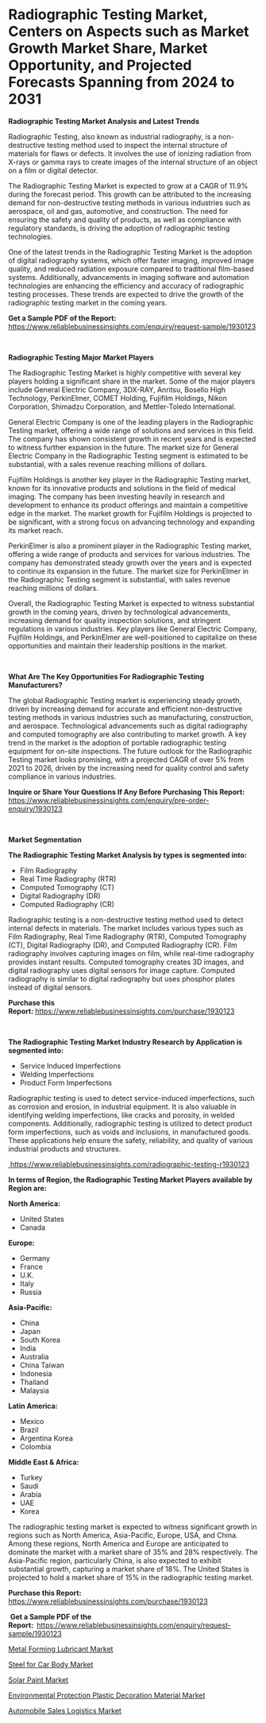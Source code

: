 <p><h1>Radiographic Testing Market, Centers on Aspects such as Market Growth Market Share, Market Opportunity, and Projected Forecasts Spanning from 2024 to 2031</h1></p><p><strong>Radiographic Testing Market Analysis and Latest Trends</strong></p>
<p><p>Radiographic Testing, also known as industrial radiography, is a non-destructive testing method used to inspect the internal structure of materials for flaws or defects. It involves the use of ionizing radiation from X-rays or gamma rays to create images of the internal structure of an object on a film or digital detector.</p><p>The Radiographic Testing Market is expected to grow at a CAGR of 11.9% during the forecast period. This growth can be attributed to the increasing demand for non-destructive testing methods in various industries such as aerospace, oil and gas, automotive, and construction. The need for ensuring the safety and quality of products, as well as compliance with regulatory standards, is driving the adoption of radiographic testing technologies.</p><p>One of the latest trends in the Radiographic Testing Market is the adoption of digital radiography systems, which offer faster imaging, improved image quality, and reduced radiation exposure compared to traditional film-based systems. Additionally, advancements in imaging software and automation technologies are enhancing the efficiency and accuracy of radiographic testing processes. These trends are expected to drive the growth of the radiographic testing market in the coming years.</p></p>
<p><strong>Get a Sample PDF of the Report:&nbsp;</strong> <a href="https://www.reliablebusinessinsights.com/enquiry/request-sample/1930123">https://www.reliablebusinessinsights.com/enquiry/request-sample/1930123</a></p>
<p>&nbsp;</p>
<p><strong>Radiographic Testing Major Market Players</strong></p>
<p><p>The Radiographic Testing Market is highly competitive with several key players holding a significant share in the market. Some of the major players include General Electric Company, 3DX-RAY, Anritsu, Bosello High Technology, PerkinElmer, COMET Holding, Fujifilm Holdings, Nikon Corporation, Shimadzu Corporation, and Mettler-Toledo International.</p><p>General Electric Company is one of the leading players in the Radiographic Testing market, offering a wide range of solutions and services in this field. The company has shown consistent growth in recent years and is expected to witness further expansion in the future. The market size for General Electric Company in the Radiographic Testing segment is estimated to be substantial, with a sales revenue reaching millions of dollars.</p><p>Fujifilm Holdings is another key player in the Radiographic Testing market, known for its innovative products and solutions in the field of medical imaging. The company has been investing heavily in research and development to enhance its product offerings and maintain a competitive edge in the market. The market growth for Fujifilm Holdings is projected to be significant, with a strong focus on advancing technology and expanding its market reach.</p><p>PerkinElmer is also a prominent player in the Radiographic Testing market, offering a wide range of products and services for various industries. The company has demonstrated steady growth over the years and is expected to continue its expansion in the future. The market size for PerkinElmer in the Radiographic Testing segment is substantial, with sales revenue reaching millions of dollars.</p><p>Overall, the Radiographic Testing Market is expected to witness substantial growth in the coming years, driven by technological advancements, increasing demand for quality inspection solutions, and stringent regulations in various industries. Key players like General Electric Company, Fujifilm Holdings, and PerkinElmer are well-positioned to capitalize on these opportunities and maintain their leadership positions in the market.</p></p>
<p>&nbsp;</p>
<p><strong>What Are The Key Opportunities For Radiographic Testing Manufacturers?</strong></p>
<p><p>The global Radiographic Testing market is experiencing steady growth, driven by increasing demand for accurate and efficient non-destructive testing methods in various industries such as manufacturing, construction, and aerospace. Technological advancements such as digital radiography and computed tomography are also contributing to market growth. A key trend in the market is the adoption of portable radiographic testing equipment for on-site inspections. The future outlook for the Radiographic Testing market looks promising, with a projected CAGR of over 5% from 2021 to 2026, driven by the increasing need for quality control and safety compliance in various industries.</p></p>
<p><strong>Inquire or Share Your Questions If Any Before Purchasing This Report:</strong> <a href="https://www.reliablebusinessinsights.com/enquiry/pre-order-enquiry/1930123">https://www.reliablebusinessinsights.com/enquiry/pre-order-enquiry/1930123</a></p>
<p>&nbsp;</p>
<p><strong>Market Segmentation</strong></p>
<p><strong>The Radiographic Testing Market Analysis by types is segmented into:</strong></p>
<p><ul><li>Film Radiography</li><li>Real Time Radiography (RTR)</li><li>Computed Tomography (CT)</li><li>Digital Radiography (DR)</li><li>Computed Radiography (CR)</li></ul></p>
<p><p>Radiographic testing is a non-destructive testing method used to detect internal defects in materials. The market includes various types such as Film Radiography, Real Time Radiography (RTR), Computed Tomography (CT), Digital Radiography (DR), and Computed Radiography (CR). Film radiography involves capturing images on film, while real-time radiography provides instant results. Computed tomography creates 3D images, and digital radiography uses digital sensors for image capture. Computed radiography is similar to digital radiography but uses phosphor plates instead of digital sensors.</p></p>
<p><strong>Purchase this Report:&nbsp;</strong><a href="https://www.reliablebusinessinsights.com/purchase/1930123">https://www.reliablebusinessinsights.com/purchase/1930123</a></p>
<p>&nbsp;</p>
<p><strong>The Radiographic Testing Market Industry Research by Application is segmented into:</strong></p>
<p><ul><li>Service Induced Imperfections</li><li>Welding Imperfections</li><li>Product Form Imperfections</li></ul></p>
<p><p>Radiographic testing is used to detect service-induced imperfections, such as corrosion and erosion, in industrial equipment. It is also valuable in identifying welding imperfections, like cracks and porosity, in welded components. Additionally, radiographic testing is utilized to detect product form imperfections, such as voids and inclusions, in manufactured goods. These applications help ensure the safety, reliability, and quality of various industrial products and structures.</p></p>
<p><a href="https://www.reliablebusinessinsights.com/radiographic-testing-r1930123">&nbsp;https://www.reliablebusinessinsights.com/radiographic-testing-r1930123</a></p>
<p><strong>In terms of Region, the Radiographic Testing Market Players available by Region are:</strong></p>
<p>
    <p> <strong> North America: </strong>
        <ul>
            <li>United States</li>
            <li>Canada</li>
        </ul>
        </p> 
    <p> <strong> Europe: </strong>
        <ul>
            <li>Germany</li>
            <li>France</li>
            <li>U.K.</li>
            <li>Italy</li>
            <li>Russia</li>
        </ul>
        </p> 
    <p> <strong> Asia-Pacific: </strong>
        <ul>
            <li>China</li>
            <li>Japan</li>
            <li>South Korea</li>
            <li>India</li>
            <li>Australia</li>
            <li>China Taiwan</li>
            <li>Indonesia</li>
            <li>Thailand</li>
            <li>Malaysia</li>
        </ul>
        </p> 
    <p> <strong> Latin America: </strong>
        <ul>
            <li>Mexico</li>
            <li>Brazil</li>
            <li>Argentina Korea</li>
            <li>Colombia</li>
        </ul>
        </p> 
    <p> <strong> Middle East & Africa: </strong>
        <ul>
            <li>Turkey</li>
            <li>Saudi</li>
            <li>Arabia</li>
            <li>UAE</li>
            <li>Korea</li>
        </ul>
    </p>
    </p>
<p><p>The radiographic testing market is expected to witness significant growth in regions such as North America, Asia-Pacific, Europe, USA, and China. Among these regions, North America and Europe are anticipated to dominate the market with a market share of 35% and 28% respectively. The Asia-Pacific region, particularly China, is also expected to exhibit substantial growth, capturing a market share of 18%. The United States is projected to hold a market share of 15% in the radiographic testing market.</p></p>
<p><strong>Purchase this Report: </strong><a href="https://www.reliablebusinessinsights.com/purchase/1930123">https://www.reliablebusinessinsights.com/purchase/1930123</a></p>
<p>&nbsp;<strong>Get a Sample PDF of the Report:&nbsp;&nbsp;</strong><a href="https://www.reliablebusinessinsights.com/enquiry/request-sample/1930123">https://www.reliablebusinessinsights.com/enquiry/request-sample/1930123</a></p>
<p><strong></strong></p>
<p><p><a href="https://www.linkedin.com/pulse/global-metal-forming-lubricant-industry-research-report-competitive-eg1wc">Metal Forming Lubricant Market</a></p><p><a href="https://github.com/lukmanduiky01/Market-Research-Report-List-1/blob/main/steel-for-car-body-market.md">Steel for Car Body Market</a></p><p><a href="https://www.linkedin.com/pulse/comprehensive-analysis-global-solar-paint-market-growth-trends-naanc">Solar Paint Market</a></p><p><a href="https://medium.com/@akshatreportprime/environmental-protection-plastic-decoration-material-market-industry-trends-and-forecast-for-345c1a6aa0e8">Environmental Protection Plastic Decoration Material Market</a></p><p><a href="https://github.com/theanastasiyah/Market-Research-Report-List-1/blob/main/automobile-sales-logistics-market.md">Automobile Sales Logistics Market</a></p></p>